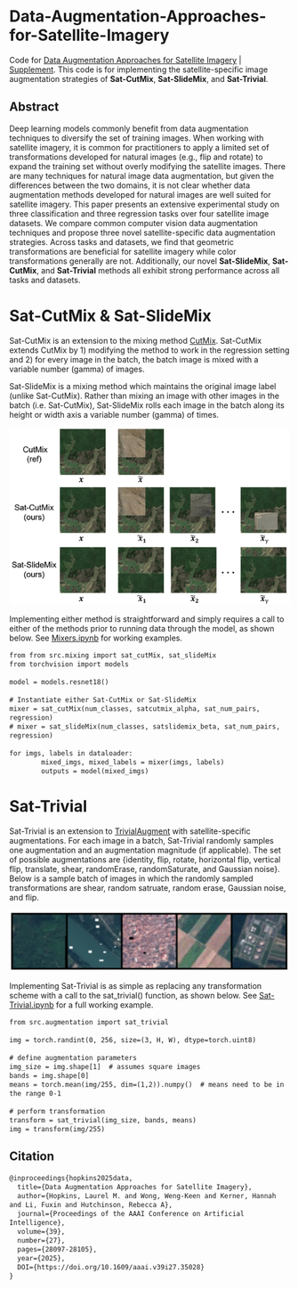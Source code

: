 # Data-Augmentation-Approaches-for-Satellite-Imagery
Code for [Data Augmentation Approaches for Satellite Imagery](http://Hutchinson-Lab.github.io/files/Hopkins_AAAI_2025.pdf) | [Supplement](http://Hutchinson-Lab.github.io/files/Hopkins_AAAI_2025_Supplement.pdf). This code is for implementing the satellite-specific image augmentation strategies of **Sat-CutMix**, **Sat-SlideMix**, and **Sat-Trivial**. 

## Abstract
Deep learning models commonly benefit from data augmentation techniques to diversify the set of training images. When working with satellite imagery, it is common for practitioners to apply a limited set of transformations developed for natural images (e.g., flip and rotate) to expand the training set without overly modifying the satellite images. There are many techniques for natural image data augmentation, but given the differences between the two domains, it is not clear whether data augmentation methods developed for natural images are well suited for satellite imagery. This paper presents an extensive experimental study on three classification and three regression tasks over four satellite image datasets. We compare common computer vision data augmentation techniques and propose three novel satellite-specific data augmentation strategies. Across tasks and datasets, we find that geometric transformations are beneficial for satellite imagery while color transformations generally are not. Additionally, our novel **Sat-SlideMix**, **Sat-CutMix**, and **Sat-Trivial** methods all exhibit strong performance across all tasks and datasets.


# Sat-CutMix & Sat-SlideMix
Sat-CutMix is an extension to the mixing method [CutMix](https://arxiv.org/abs/1905.04899). Sat-CutMix extends CutMix by 1) modifying the method to work in the regression setting and 2) for every image in the batch, the batch image is mixed with a variable number (gamma) of images. 

Sat-SlideMix is a mixing method which maintains the original image label (unlike Sat-CutMix). Rather than mixing an image with other images in the batch (i.e. Sat-CutMix), Sat-SlideMix rolls each image in the batch along its height or width axis a variable number (gamma) of times. 

![Model](Sat-CutMix_SlideMix.png)

Implementing either method is straightforward and simply requires a call to either of the methods prior to running data through the model, as shown below. See [Mixers.ipynb](Mixers.ipynb) for working examples.

```
from from src.mixing import sat_cutMix, sat_slideMix
from torchvision import models

model = models.resnet18()

# Instantiate either Sat-CutMix or Sat-SlideMix
mixer = sat_cutMix(num_classes, satcutmix_alpha, sat_num_pairs, regression)  
# mixer = sat_slideMix(num_classes, satslidemix_beta, sat_num_pairs, regression)

for imgs, labels in dataloader:
        mixed_imgs, mixed_labels = mixer(imgs, labels) 
        outputs = model(mixed_imgs)
```

# Sat-Trivial
Sat-Trivial is an extension to [TrivialAugment](https://arxiv.org/abs/2103.10158) with satellite-specific augmentations. For each image in a batch, Sat-Trivial randomly samples one augmentation and an augmentation magnitude (if applicable). The set of possible augmentations are {identity, flip, rotate, horizontal flip, vertical flip, translate, shear, randomErase, randomSaturate, and Gaussian noise}. Below is a sample batch of images in which the randomly sampled transformations are shear, random satruate, random erase, Gaussian noise, and flip.    

![Model](Sat-Trivial.png)

Implementing Sat-Trivial is as simple as replacing any transformation scheme with a call to the sat_trivial() function, as shown below. See [Sat-Trivial.ipynb](SatTrivial.ipynb) for a full working example.

```
from src.augmentation import sat_trivial

img = torch.randint(0, 256, size=(3, H, W), dtype=torch.uint8)

# define augmentation parameters
img_size = img.shape[1]  # assumes square images
bands = img.shape[0]
means = torch.mean(img/255, dim=(1,2)).numpy()  # means need to be in the range 0-1

# perform transformation 
transform = sat_trivial(img_size, bands, means)
img = transform(img/255)
```

## Citation

```
@inproceedings{hopkins2025data,
  title={Data Augmentation Approaches for Satellite Imagery},
  author={Hopkins, Laurel M. and Wong, Weng-Keen and Kerner, Hannah and Li, Fuxin and Hutchinson, Rebecca A},
  journal={Proceedings of the AAAI Conference on Artificial Intelligence},
  volume={39}, 
  number={27},
  pages={28097-28105},
  year={2025},
  DOI={https://doi.org/10.1609/aaai.v39i27.35028}
}
````
